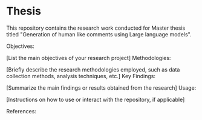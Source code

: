 # Thesis
This repository contains the research work conducted for Master thesis titled "Generation of human like comments using Large language models". 

Objectives:

[List the main objectives of your research project]
Methodologies:

[Briefly describe the research methodologies employed, such as data collection methods, analysis techniques, etc.]
Key Findings:

[Summarize the main findings or results obtained from the research]
Usage:

[Instructions on how to use or interact with the repository, if applicable]



References:

